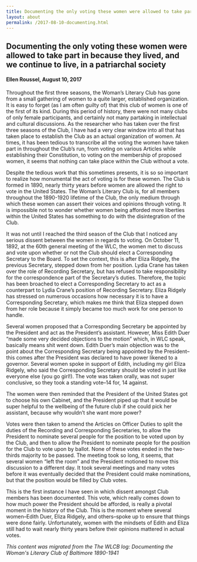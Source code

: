 ```yaml
---
title: Documenting the only voting these women were allowed to take part in because they lived, and we continue to live, in a patriarchal society
layout: about
permalink: /2017-08-10-documenting.html
---
```

## Documenting the only voting these women were allowed to take part in because they lived, and we continue to live, in a patriarchal society
#### Ellen Roussel, August 10, 2017

Throughout the first three seasons, the Woman’s Literary Club has gone from a small gathering of women to a quite larger, established organization. It is easy to forget (as I am often guilty of) that this club of women is one of the first of its kind. During this period of history, there were not many clubs of only female participants, and certainly not many partaking in intellectual and cultural discussions. As the researcher who has taken over the first three seasons of the Club, I have had a very clear window into all that has taken place to establish the Club as an actual organization of women. At times, it has been tedious to transcribe all the voting the women have taken part in throughout the Club’s run, from voting on various Articles while establishing their Constitution, to voting on the membership of proposed women, it seems that nothing can take place within the Club without a vote.

Despite the tedious work that this sometimes presents, it is so so important to realize how monumental the act of voting is for these women. The Club is formed in 1890, nearly thirty years before women are allowed the right to vote in the United States. The Woman’s Literary Club is, for all members throughout the 1890-1920 lifetime of the Club, the only medium through which these women can assert their voices and opinions through voting. It is impossible not to wonder whether women being afforded more liberties within the United States has something to do with the disintegration of the Club.

It was not until I reached the third season of the Club that I noticed any serious dissent between the women in regards to voting. On October 11, 1892, at the 60th general meeting of the WLC, the women met to discuss and vote upon whether or not the Club should elect a Corresponding Secretary to the Board. To set the context, this is after Eliza Ridgely, the previous Secretary, stepped down from her position. Lydia Crane has taken over the role of Recording Secretary, but has refused to take responsibility for the correspondence part of the Secretary’s duties. Therefore, the topic has been broached to elect a Corresponding Secretary to act as a counterpart to Lydia Crane’s position of Recording Secretary. Eliza Ridgely has stressed on numerous occasions how necessary it is to have a Corresponding Secretary, which makes me think that Eliza stepped down from her role because it simply became too much work for one person to handle.

Several women proposed that a Corresponding Secretary be appointed by the President and act as the President’s assistant. However, Miss Edith Duer “made some very decided objections to the motion” which, in WLC speak, basically means shit went down. Edith Duer’s main objection was to the point about the Corresponding Secretary being appointed by the President–this comes after the President was declared to have power likened to a governor. Several women spoke in support of Edith, including my girl Eliza Ridgely, who said the Corresponding Secretary should be voted in just like everyone else (you go girl!). The vote was taken orally, was not super conclusive, so they took a standing vote–14 for, 14 against.

The women were then reminded that the President of the United States got to choose his own Cabinet, and the President piped up that it would be super helpful to the wellbeing of the future club if she could pick her assistant, because why wouldn’t she want more power?

Votes were then taken to amend the Articles on Officer Duties to split the duties of the Recording and Corresponding Secretaries, to allow the President to nominate several people for the position to be voted upon by the Club, and then to allow the President to nominate people for the position for the Club to vote upon by ballot. None of these votes ended in the two-thirds majority to be passed. The meeting took so long, it seems, that several women “left the room” and the President motioned to move this discussion to a different day. It took several meetings and many votes before it was eventually decided that the President could make nominations, but that the position would be filled by Club votes.

This is the first instance I have seen in which dissent amongst Club members has been documented. This vote, which really comes down to how much power the President should be afforded, is really a pivotal moment in the history of the Club. This is the moment where several women–Edith Duer, Eliza Ridgely, and others–spoke up to ensure that things were done fairly. Unfortunately, women with the mindsets of Edith and Eliza still had to wait nearly thirty years before their opinions mattered in actual votes.

*This content was migrated from the The WLCB log: Documenting the Woman's Literary Club of Baltimore 1890-1941*
